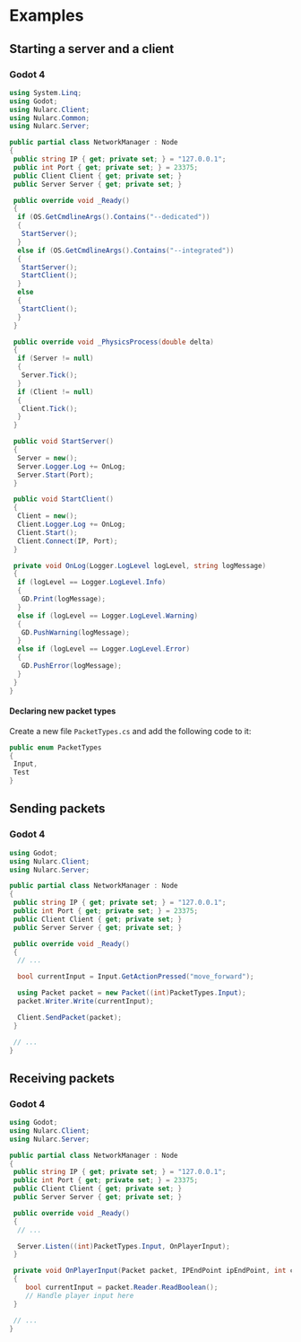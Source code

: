 # Examples

## Starting a server and a client

<!-- tabs:start -->
<!-- markdownlint-disable-next-line no-duplicate-header -->
### **Godot 4**

```cs
using System.Linq;
using Godot;
using Nularc.Client;
using Nularc.Common;
using Nularc.Server;

public partial class NetworkManager : Node
{
 public string IP { get; private set; } = "127.0.0.1";
 public int Port { get; private set; } = 23375;
 public Client Client { get; private set; }
 public Server Server { get; private set; }

 public override void _Ready()
 {
  if (OS.GetCmdlineArgs().Contains("--dedicated"))
  {
   StartServer();
  }
  else if (OS.GetCmdlineArgs().Contains("--integrated"))
  {
   StartServer();
   StartClient();
  }
  else
  {
   StartClient();
  }
 }

 public override void _PhysicsProcess(double delta)
 {
  if (Server != null)
  {
   Server.Tick();
  }
  if (Client != null)
  {
   Client.Tick();
  }
 }

 public void StartServer()
 {
  Server = new();
  Server.Logger.Log += OnLog;
  Server.Start(Port);
 }

 public void StartClient()
 {
  Client = new();
  Client.Logger.Log += OnLog;
  Client.Start();
  Client.Connect(IP, Port);
 }

 private void OnLog(Logger.LogLevel logLevel, string logMessage)
 {
  if (logLevel == Logger.LogLevel.Info)
  {
   GD.Print(logMessage);
  }
  else if (logLevel == Logger.LogLevel.Warning)
  {
   GD.PushWarning(logMessage);
  }
  else if (logLevel == Logger.LogLevel.Error)
  {
   GD.PushError(logMessage);
  }
 }
}
```

#### Declaring new packet types

Create a new file `PacketTypes.cs` and add the following code to it:

```cs
public enum PacketTypes
{
 Input,
 Test
}
```
<!-- tabs:end -->

## Sending packets

<!-- tabs:start -->
<!-- markdownlint-disable-next-line no-duplicate-header -->
### **Godot 4**

```cs
using Godot;
using Nularc.Client;
using Nularc.Server;

public partial class NetworkManager : Node
{
 public string IP { get; private set; } = "127.0.0.1";
 public int Port { get; private set; } = 23375;
 public Client Client { get; private set; }
 public Server Server { get; private set; }

 public override void _Ready()
 {
  // ...

  bool currentInput = Input.GetActionPressed("move_forward");

  using Packet packet = new Packet((int)PacketTypes.Input);
  packet.Writer.Write(currentInput);

  Client.SendPacket(packet);
 }

 // ...
}
```
<!-- tabs:end -->

## Receiving packets

<!-- tabs:start -->
<!-- markdownlint-disable-next-line no-duplicate-header -->
### **Godot 4**

```cs
using Godot;
using Nularc.Client;
using Nularc.Server;

public partial class NetworkManager : Node
{
 public string IP { get; private set; } = "127.0.0.1";
 public int Port { get; private set; } = 23375;
 public Client Client { get; private set; }
 public Server Server { get; private set; }

 public override void _Ready()
 {
  // ...

  Server.Listen((int)PacketTypes.Input, OnPlayerInput);
 }

 private void OnPlayerInput(Packet packet, IPEndPoint ipEndPoint, int clientID)
 {
    bool currentInput = packet.Reader.ReadBoolean();
    // Handle player input here
 }

 // ...
}
```
<!-- tabs:end -->
